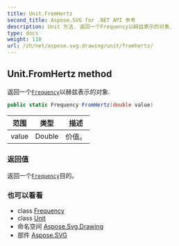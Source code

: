 ```yaml
---
title: Unit.FromHertz
second_title: Aspose.SVG for .NET API 参考
description: Unit 方法. 返回一个Frequency以赫兹表示的对象.
type: docs
weight: 110
url: /zh/net/aspose.svg.drawing/unit/fromhertz/
---
```

## Unit.FromHertz method

返回一个[`Frequency`](../../frequency/)以赫兹表示的对象.

```csharp
public static Frequency FromHertz(double value)
```

| 范围 | 类型 | 描述 |
| --- | --- | --- |
| value | Double | 价值。 |

### 返回值

返回一个[`Frequency`](../../frequency/)目的。

### 也可以看看

* class [Frequency](../../frequency/)
* class [Unit](../)
* 命名空间 [Aspose.Svg.Drawing](../../unit/)
* 部件 [Aspose.SVG](../../../)


